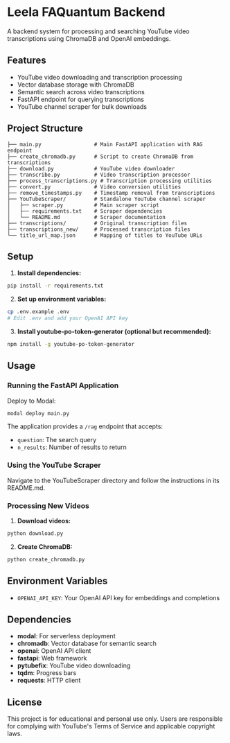 # Leela FAQuantum Backend

A backend system for processing and searching YouTube video transcriptions using ChromaDB and OpenAI embeddings.

## Features

- YouTube video downloading and transcription processing
- Vector database storage with ChromaDB
- Semantic search across video transcriptions
- FastAPI endpoint for querying transcriptions
- YouTube channel scraper for bulk downloads

## Project Structure

```
├── main.py                 # Main FastAPI application with RAG endpoint
├── create_chromadb.py      # Script to create ChromaDB from transcriptions
├── download.py             # YouTube video downloader
├── transcribe.py           # Video transcription processor
├── process_transcriptions.py # Transcription processing utilities
├── convert.py              # Video conversion utilities
├── remove_timestamps.py    # Timestamp removal from transcriptions
├── YouTubeScraper/         # Standalone YouTube channel scraper
│   ├── scraper.py          # Main scraper script
│   ├── requirements.txt    # Scraper dependencies
│   └── README.md           # Scraper documentation
├── transcriptions/         # Original transcription files
├── transcriptions_new/     # Processed transcription files
└── title_url_map.json      # Mapping of titles to YouTube URLs
```

## Setup

1. **Install dependencies:**
```bash
pip install -r requirements.txt
```

2. **Set up environment variables:**
```bash
cp .env.example .env
# Edit .env and add your OpenAI API key
```

3. **Install youtube-po-token-generator (optional but recommended):**
```bash
npm install -g youtube-po-token-generator
```

## Usage

### Running the FastAPI Application

Deploy to Modal:
```bash
modal deploy main.py
```

The application provides a `/rag` endpoint that accepts:
- `question`: The search query
- `n_results`: Number of results to return

### Using the YouTube Scraper

Navigate to the YouTubeScraper directory and follow the instructions in its README.md.

### Processing New Videos

1. **Download videos:**
```bash
python download.py
```

2. **Create ChromaDB:**
```bash
python create_chromadb.py
```

## Environment Variables

- `OPENAI_API_KEY`: Your OpenAI API key for embeddings and completions

## Dependencies

- **modal**: For serverless deployment
- **chromadb**: Vector database for semantic search
- **openai**: OpenAI API client
- **fastapi**: Web framework
- **pytubefix**: YouTube video downloading
- **tqdm**: Progress bars
- **requests**: HTTP client

## License

This project is for educational and personal use only. Users are responsible for complying with YouTube's Terms of Service and applicable copyright laws.